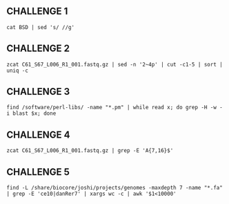 CHALLENGE 1
-----------
    cat BSD | sed 's/ //g'

CHALLENGE 2
-----------
    zcat C61_S67_L006_R1_001.fastq.gz | sed -n '2~4p' | cut -c1-5 | sort | uniq -c

CHALLENGE 3
-----------    
    find /software/perl-libs/ -name "*.pm" | while read x; do grep -H -w -i blast $x; done

CHALLENGE 4
-----------    
    zcat C61_S67_L006_R1_001.fastq.gz | grep -E 'A{7,16}$'

CHALLENGE 5
-----------    
    find -L /share/biocore/joshi/projects/genomes -maxdepth 7 -name "*.fa" | grep -E 'ce10|danRer7' | xargs wc -c | awk '$1<10000'
